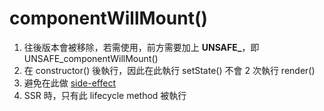 # componentWillMount()
1. 往後版本會被移除，若需使用，前方需要加上 **UNSAFE_**，即 UNSAFE_componentWillMount()
2. 在 constructor() 後執行，因此在此執行 setState() 不會 2 次執行 render()
3. 避免在此做 [side-effect](/其他筆記/side-effect.md)
4. SSR 時，只有此 lifecycle method 被執行
